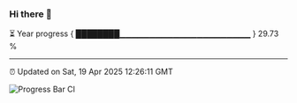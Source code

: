 ### Hi there 👋

⏳ Year progress { ████████▁▁▁▁▁▁▁▁▁▁▁▁▁▁▁▁▁▁▁▁▁▁ } 29.73 %

---

⏰ Updated on Sat, 19 Apr 2025 12:26:11 GMT

![Progress Bar CI](https://github.com/liununu/liununu/workflows/Progress%20Bar%20CI/badge.svg)
